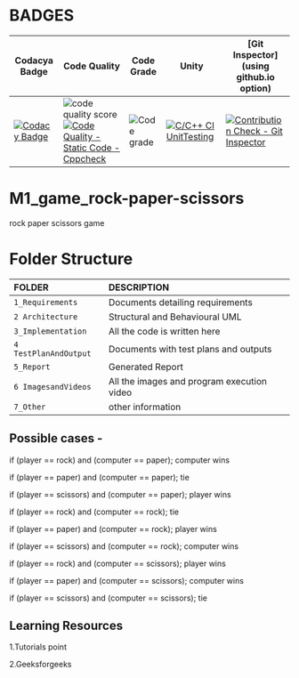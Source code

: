 
# BADGES
| Codacya Badge | Code Quality | Code Grade | Unity |[Git Inspector](using github.io option)
|---------------|--------------|------------|-------|---------------------------------------
[![Codacy Badge](https://app.codacy.com/project/badge/Grade/b42bf6bb81f443d78d75db4234548dd6)](https://www.codacy.com/gh/Usharani8/M1_game_rock-paper-scissors/dashboard?utm_source=github.com&amp;utm_medium=referral&amp;utm_content=Usharani8/M1_game_rock-paper-scissors&amp;utm_campaign=Badge_Grade)| ![code quality score](https://api.codiga.io/project/29975/score/svg)[![Code Quality - Static Code - Cppcheck](https://github.com/Usharani8/M1_game_rock-paper-scissors/actions/workflows/c-cpp.yml/badge.svg)](https://github.com/Usharani8/M1_game_rock-paper-scissors/actions/workflows/c-cpp.yml)|![Code grade](https://api.codiga.io/project/29975/status/svg)|[![C/C++ CI UnitTesting](https://github.com/Usharani8/M1_game_rock-paper-scissors/actions/workflows/unity.yml/badge.svg)](https://github.com/Usharani8/M1_game_rock-paper-scissors/actions/workflows/unity.yml)| [![Contribution Check - Git Inspector](https://github.com/Usharani8/M1_game_rock-paper-scissors/actions/workflows/gitinspector.yml/badge.svg)](https://github.com/Usharani8/M1_game_rock-paper-scissors/actions/workflows/gitinspector.yml)

# M1_game_rock-paper-scissors
rock paper scissors game

# Folder Structure
|FOLDER|DESCRIPTION|
|:-----|:----------|
|`1_Requirements`|Documents detailing requirements|
|`2 Architecture`|Structural and Behavioural UML|
|`3_Implementation`|All the code is written here|
|`4 TestPlanAndOutput`|Documents with test plans and outputs|
|`5_Report`|Generated Report|
|`6 ImagesandVideos`|All the images and program execution video|
|`7_Other`|other information|


## Possible cases -
if (player == rock) and (computer == paper); computer wins

if (player == paper) and (computer == paper); tie

if (player == scissors) and (computer == paper); player wins

if (player == rock) and (computer == rock); tie

if (player == paper) and (computer == rock); player wins

if (player == scissors) and (computer == rock); computer wins

if (player == rock) and (computer == scissors); player wins

if (player == paper) and (computer == scissors); computer wins

if (player == scissors) and (computer == scissors); tie

## Learning Resources
1.Tutorials point

2.Geeksforgeeks
